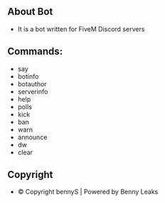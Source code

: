 ## About Bot
- It is a bot written for FiveM Discord servers

## Commands:
- say
- botinfo
- botauthor
- serverinfo
- help
- polls
- kick
- ban
- warn
- announce
- dw
- clear

## Copyright
- © Copyright bennyS | Powered by Benny Leaks

